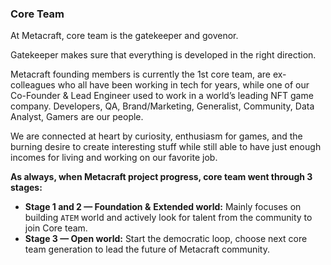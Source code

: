 ### Core Team
At Metacraft, core team is the gatekeeper and govenor.

Gatekeeper makes sure that everything is developed in the right direction.

Metacraft founding members is currently the 1st core team, are ex-colleagues who all have been working in tech for years, while one of our Co-Founder & Lead Engineer used to work in a world’s leading NFT game company. Developers, QA, Brand/Marketing, Generalist, Community, Data Analyst, Gamers are our people.

We are connected at heart by curiosity, enthusiasm for games, and the burning desire to create interesting stuff while still able to have just enough incomes for living and working on our favorite job.

**As always, when Metacraft project progress, core team went through 3 stages:**
- **Stage 1 and 2 — Foundation &** **Extended world:**
Mainly focuses on building `ATEM` world and actively look for talent from the community to join Core team.
- **Stage 3 — Open world:**
Start the democratic loop, choose next core team generation to lead the future of Metacraft community.
